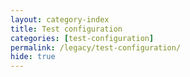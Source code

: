 ```yaml
---
layout: category-index
title: Test configuration
categories: [test-configuration]
permalink: /legacy/test-configuration/
hide: true
---
```

